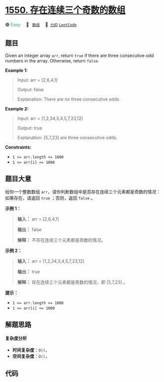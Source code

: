 # [1550. 存在连续三个奇数的数组](https://2xiao.github.io/leetcode-js/problem/1550.html)

🟢 <font color=#15bd66>Easy</font>&emsp; 🔖&ensp; [`数组`](/tag/array.md)&emsp; 🔗&ensp;[`力扣`](https://leetcode.cn/problems/three-consecutive-odds) [`LeetCode`](https://leetcode.com/problems/three-consecutive-odds)

## 题目

Given an integer array `arr`, return `true` if there are three consecutive odd
numbers in the array. Otherwise, return `false`.



**Example 1:**

> Input: arr = [2,6,4,1]
> 
> Output: false
> 
> Explanation: There are no three consecutive odds.

**Example 2:**

> Input: arr = [1,2,34,3,4,5,7,23,12]
> 
> Output: true
> 
> Explanation: [5,7,23] are three consecutive odds.

**Constraints:**

  * `1 <= arr.length <= 1000`
  * `1 <= arr[i] <= 1000`


## 题目大意

给你一个整数数组 `arr`，请你判断数组中是否存在连续三个元素都是奇数的情况：如果存在，请返回 `true` ；否则，返回 `false` 。



**示例 1：**

> 
> 
> 
> 
> 
> **输入：** arr = [2,6,4,1]
> 
> **输出：** false
> 
> **解释：** 不存在连续三个元素都是奇数的情况。
> 
> 

**示例 2：**

> 
> 
> 
> 
> 
> **输入：** arr = [1,2,34,3,4,5,7,23,12]
> 
> **输出：** true
> 
> **解释：** 存在连续三个元素都是奇数的情况，即 [5,7,23] 。
> 
> 



**提示：**

  * `1 <= arr.length <= 1000`
  * `1 <= arr[i] <= 1000`


## 解题思路

#### 复杂度分析

- **时间复杂度**：`O()`，
- **空间复杂度**：`O()`，

## 代码

```javascript

```
